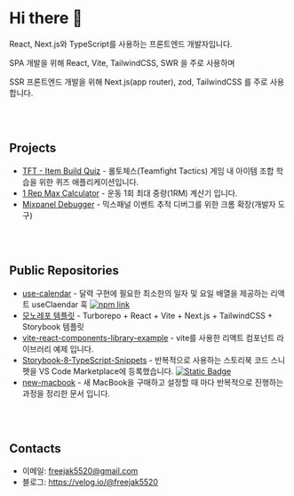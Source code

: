 # Hi there 👋

React, Next.js와 TypeScript를 사용하는 프론트엔드 개발자입니다.

SPA 개발을 위해 React, Vite, TailwindCSS, SWR 을 주로 사용하며

SSR 프론트엔드 개발을 위해 Next.js(app router), zod, TailwindCSS 를 주로 사용합니다.

<br/><br/>

## Projects

- [TFT - Item Build Quiz](https://tft-quiz.fdev.kr/) - 롤토체스(Teamfight Tactics) 게임 내 아이템 조합 학습을 위한 퀴즈 애플리케이션입니다.
- [1 Rep Max Calculator](https://one-rm-cal.fdev.kr/) - 운동 1회 최대 중량(1RM) 계산기 입니다.
- [Mixpanel Debugger](https://chromewebstore.google.com/detail/fjjkibgfkaookibdfnecmodmdjbbchkb?utm_source=item-share-cb) - 믹스패널 이벤트 추적 디버그를 위한 크롬 확장(개발자 도구)

<br/><br/>

## Public Repositories

- [use-calendar](https://github.com/freejak5520/use-calendar) - 달력 구현에 필요한 최소한의 일자 및 요일 배열을 제공하는 리액트 useClaendar 훅 [![npm link](https://img.shields.io/badge/npm-npm?logo=npm&logoColor=%23cb3837&color=%23ffffff&link=https%3A%2F%2Fwww.npmjs.com%2Fpackage%2F%40freejak5520%2Fuse-calendar)](https://www.npmjs.com/package/@freejak5520/use-calendar)
- [모노레포 템플릿](https://github.com/jj-forge/ui-kit-template) - Turborepo + React + Vite + Next.js + TailwindCSS + Storybook 템플릿
- [vite-react-components-library-example](https://github.com/freejak5520/vite-react-components-library-example) - vite를 사용한 리액트 컴포넌트 라이브러리 예제 입니다.
- [Storybook-8-TypeScript-Snippets](https://github.com/freejak5520/Storybook-8-TypeScript-Snippets) - 반복적으로 사용하는 스토리북 코드 스니펫을 VS Code Marketplace에 등록했습니다. [![Static Badge](https://img.shields.io/badge/Visual%20Studio%20Marketplace-%23232323?logo=link&logoColor=white)](https://marketplace.visualstudio.com/items?itemName=JakeLee.storybook-8-typescript-snippets)
- [new-macbook](https://github.com/freejak5520/new-macbook) - 새 MacBook을 구매하고 설정할 때 마다 반복적으로 진행하는 과정을 정리한 문서 입니다.

<br/><br/>

## Contacts

- 이메일: <freejak5520@gmail.com>
- 블로그: <https://velog.io/@freejak5520>
